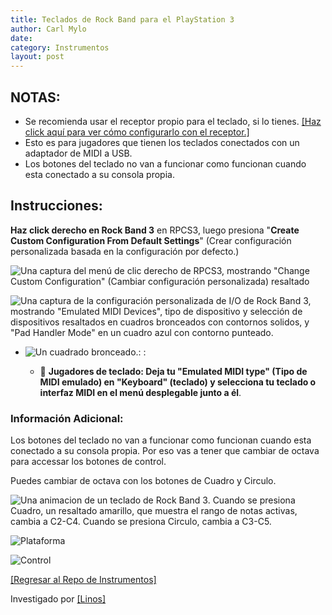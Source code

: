 ```yaml
---
title: Teclados de Rock Band para el PlayStation 3
author: Carl Mylo
date: 
category: Instrumentos
layout: post
---
```


## NOTAS:

* Se recomienda usar el receptor propio para el teclado, si lo tienes. [[Haz click aquí para ver cómo configurarlo con el receptor.]](https://rb3pc.milohax.org/espanol/conexiondirecta/)
* Esto es para jugadores que tienen los teclados conectados con un adaptador de MIDI a USB.
* Los botones del teclado no van a funcionar como funcionan cuando esta conectado a su consola propia.

## Instrucciones:
**Haz click derecho en Rock Band 3** en RPCS3, luego presiona "**Create Custom Configuration From Default Settings**" (Crear configuración personalizada basada en la configuración por defecto.)  

![Una captura del menú de clic derecho de RPCS3, mostrando "Change Custom Configuration" (Cambiar configuración personalizada) resaltado](https://raw.githubusercontent.com/hmxmilohax/rb3-pc/main/assets/images/cust/rpcs3customconfigchange.png "Change Custom Configuration")

![Una captura de la configuración personalizada de I/O de Rock Band 3, mostrando "Emulated MIDI Devices", tipo de dispositivo y selección de dispositivos resaltados en cuadros bronceados con contornos solidos, y "Pad Handler Mode" en un cuadro azul con contorno punteado.](https://raw.githubusercontent.com/hmxmilohax/rb3-pc/main/assets/images/cust/io.png "I/O")

* ![Un cuadrado bronceado.](https://raw.githubusercontent.com/hmxmilohax/rb3-pc/main/assets/images/cust/smalltan.png "Cuadrado bronceado"): :

	* 🎹 **Jugadores de teclado: Deja tu "Emulated MIDI type" (Tipo de MIDI emulado) en "Keyboard" (teclado) y selecciona tu teclado o interfaz MIDI en el menú desplegable junto a él**.

### Información Adicional:

Los botones del teclado no van a funcionar como funcionan cuando esta conectado a su consola propia. Por eso vas a tener que cambiar de octava para accessar los botones de control.

Puedes cambiar de octava con los botones de Cuadro y Circulo.

![Una animacion de un teclado de Rock Band 3. Cuando se presiona Cuadro, un resaltado amarillo, que muestra el rango de notas activas, cambia a C2-C4. Cuando se presiona Circulo, cambia a C3-C5.](https://raw.githubusercontent.com/hmxmilohax/rb3-pc/main/assets/images/instruments/rbkeysoctshift.gif "Cambio de octava") 


![Plataforma](https://raw.githubusercontent.com/hmxmilohax/rb3-pc/main/assets/images/instruments/plat/ps3.png "Plataforma") 

![Control](https://raw.githubusercontent.com/hmxmilohax/rb3-pc/main/assets/images/instruments/cont/ps3rbkeyscontroller.png "Control") 

[[Regresar al Repo de Instrumentos]](https://rb3pc.milohax.org/espanol/repodeinst/#lista-de-instrumentos)

Investigado por [[Linos]](https://www.youtube.com/@LinosMelendi)